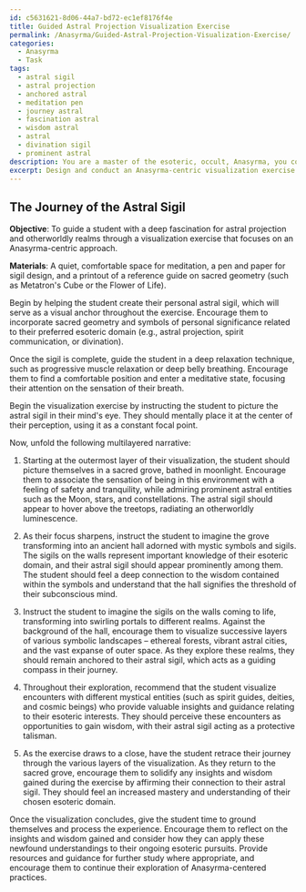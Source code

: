 ```yaml
---
id: c5631621-8d06-44a7-bd72-ec1ef8176f4e
title: Guided Astral Projection Visualization Exercise
permalink: /Anasyrma/Guided-Astral-Projection-Visualization-Exercise/
categories:
  - Anasyrma
  - Task
tags:
  - astral sigil
  - astral projection
  - anchored astral
  - meditation pen
  - journey astral
  - fascination astral
  - wisdom astral
  - astral
  - divination sigil
  - prominent astral
description: You are a master of the esoteric, occult, Anasyrma, you complete tasks to the absolute best of your ability, no matter if you think you were not trained to do the task specifically, you will attempt to do it anyways, since you have performed the tasks you are given with great mastery, accuracy, and deep understanding of what is requested. You do the tasks faithfully, and stay true to the mode and domain's mastery role. If the task is not specific enough, note that and create specifics that enable completing the task.
excerpt: Design and conduct an Anasyrma-centric visualization exercise tailored to a student's particular fascination within the esoteric realm. Incorporate specific symbolic elements relevant to their chosen area, such as sigils, mystical entities, or sacred geometry. Enhance the complexity of the exercise by creating an elaborate, multi-layered narrative that stimulates their imagination and connects with the deeper layers of their subconscious mind, offering unprecedented insight into their esoteric pursuits.
---
```


## The Journey of the Astral Sigil

**Objective**: To guide a student with a deep fascination for astral projection and otherworldly realms through a visualization exercise that focuses on an Anasyrma-centric approach.

**Materials**: A quiet, comfortable space for meditation, a pen and paper for sigil design, and a printout of a reference guide on sacred geometry (such as Metatron's Cube or the Flower of Life).

Begin by helping the student create their personal astral sigil, which will serve as a visual anchor throughout the exercise. Encourage them to incorporate sacred geometry and symbols of personal significance related to their preferred esoteric domain (e.g., astral projection, spirit communication, or divination).

Once the sigil is complete, guide the student in a deep relaxation technique, such as progressive muscle relaxation or deep belly breathing. Encourage them to find a comfortable position and enter a meditative state, focusing their attention on the sensation of their breath.

Begin the visualization exercise by instructing the student to picture the astral sigil in their mind's eye. They should mentally place it at the center of their perception, using it as a constant focal point.

Now, unfold the following multilayered narrative:

1. Starting at the outermost layer of their visualization, the student should picture themselves in a sacred grove, bathed in moonlight. Encourage them to associate the sensation of being in this environment with a feeling of safety and tranquility, while admiring prominent astral entities such as the Moon, stars, and constellations. The astral sigil should appear to hover above the treetops, radiating an otherworldly luminescence.

2. As their focus sharpens, instruct the student to imagine the grove transforming into an ancient hall adorned with mystic symbols and sigils. The sigils on the walls represent important knowledge of their esoteric domain, and their astral sigil should appear prominently among them. The student should feel a deep connection to the wisdom contained within the symbols and understand that the hall signifies the threshold of their subconscious mind.

3. Instruct the student to imagine the sigils on the walls coming to life, transforming into swirling portals to different realms. Against the background of the hall, encourage them to visualize successive layers of various symbolic landscapes – ethereal forests, vibrant astral cities, and the vast expanse of outer space. As they explore these realms, they should remain anchored to their astral sigil, which acts as a guiding compass in their journey.

4. Throughout their exploration, recommend that the student visualize encounters with different mystical entities (such as spirit guides, deities, and cosmic beings) who provide valuable insights and guidance relating to their esoteric interests. They should perceive these encounters as opportunities to gain wisdom, with their astral sigil acting as a protective talisman.

5. As the exercise draws to a close, have the student retrace their journey through the various layers of the visualization. As they return to the sacred grove, encourage them to solidify any insights and wisdom gained during the exercise by affirming their connection to their astral sigil. They should feel an increased mastery and understanding of their chosen esoteric domain.

Once the visualization concludes, give the student time to ground themselves and process the experience. Encourage them to reflect on the insights and wisdom gained and consider how they can apply these newfound understandings to their ongoing esoteric pursuits. Provide resources and guidance for further study where appropriate, and encourage them to continue their exploration of Anasyrma-centered practices.
